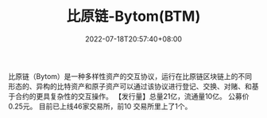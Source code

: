 ﻿---
weight: 
title: "比原链-Bytom(BTM)"
description: "比原链（Bytom）是一种多样性资产的交互协议，运行在比原链区块链上的不同形态的、异构的比特资产和原子资产可以通过该协议进行登记、交换、对赌、和基于合约的更具复杂性的交互操作。 "
date: 2022-07-18T20:57:40+08:00
lastmod: 2022-07-18T14:57:40+08:00
draft: false
authors: ["Cindy"]
featuredImage: "biyuanlian-bytombtm.jpg"
link: "https://bytom.io/zh/"
tags: ["数字代币","比原链-Bytom(BTM)"]
categories: ["navigation"]
navigation: ["数字代币"]
lightgallery: true
toc: true
pinned: false
recommend: false
recommend1: false
---
比原链（Bytom）是一种多样性资产的交互协议，运行在比原链区块链上的不同形态的、异构的比特资产和原子资产可以通过该协议进行登记、交换、对赌、和基于合约的更具复杂性的交互操作。 【发行量】总量21亿，流通量10亿。 公募价0.25元。 目前已上线46家交易所，前10 交易所里上了1个。
